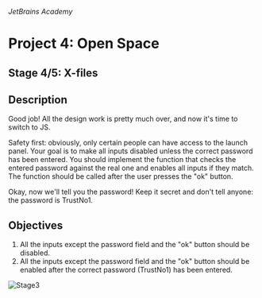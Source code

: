 *JetBrains Academy*
# Project 4: Open Space

## Stage 4/5: X-files

## Description
Good job! All the design work is pretty much over, and now it's time to switch to JS.

Safety first: obviously, only certain people can have access to the launch panel. Your goal is to make all inputs disabled unless the correct password has been entered. You should implement the function that checks the entered password against the real one and enables all inputs if they match. The function should be called after the user presses the "ok" button.

Okay, now we'll tell you the password! Keep it secret and don't tell anyone: the password is TrustNo1.

## Objectives
1. All the inputs except the password field and the "ok" button should be disabled.
2. All the inputs except the password field and the "ok" button should be enabled after the correct password (TrustNo1) has been entered.

![Stage3](https://user-images.githubusercontent.com/31639106/119249436-c6e6dc00-bbc2-11eb-8fcc-61365cd4ed00.png)